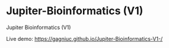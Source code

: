 # Jupiter-Bioinformatics (V1)
Jupiter Bioinformatics (V1)

Live demo: https://gagniuc.github.io/Jupiter-Bioinformatics-V1-/
